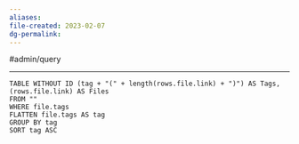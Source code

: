 ```yaml
---
aliases:
file-created: 2023-02-07
dg-permalink: 
---
```


#admin/query   

---

```dataview
TABLE WITHOUT ID (tag + "(" + length(rows.file.link) + ")") AS Tags, (rows.file.link) AS Files
FROM ""
WHERE file.tags
FLATTEN file.tags AS tag
GROUP BY tag
SORT tag ASC
```

